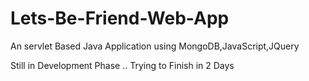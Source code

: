 # Lets-Be-Friend-Web-App
An servlet Based Java Application using MongoDB,JavaScript,JQuery


Still in Development Phase .. Trying to Finish in 2 Days 
